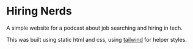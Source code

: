 # Hiring Nerds

A simple website for a podcast about job searching and hiring in tech.

This was built using static html and css, using [tailwind](https://tailwindcss.com) for helper styles.